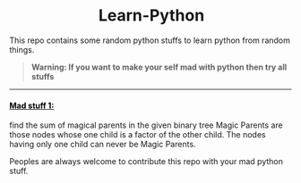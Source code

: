 # &nbsp;&nbsp;&nbsp;&nbsp;&nbsp;&nbsp;&nbsp;&nbsp;&nbsp;&nbsp;&nbsp;&nbsp;&nbsp;&nbsp;&nbsp;&nbsp;&nbsp;&nbsp;&nbsp;&nbsp;&nbsp;&nbsp;&nbsp;&nbsp;Learn-Python

This repo contains some random python stuffs to learn python from random things.

> **Warning: If you want to make your self mad with python then try all stuffs**
<hr/>

<a href="https://github.com/jagan-mathematics/Learn-Python/blob/master/magial_parent.py" style="color:black"><h4>Mad stuff 1:</h4></a> find the sum of magical parents in the given binary tree
  Magic Parents are those nodes whose one child is a factor of the other child. The nodes having only one child can never be Magic Parents.



Peoples are always welcome to contribute this repo with your mad python stuff.
